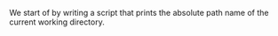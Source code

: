 We start of by writing a script that prints the absolute path name of the current working directory.
